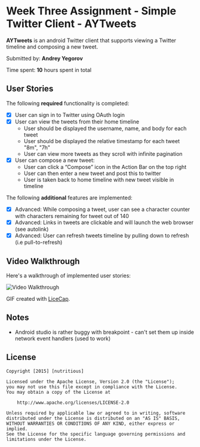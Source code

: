 # Week Three Assignment - Simple Twitter Client - **AYTweets**

**AYTweets** is an android Twitter client  that supports viewing a Twitter timeline and composing a new tweet.

Submitted by: **Andrey Yegorov**

Time spent: **10** hours spent in total

## User Stories

The following **required** functionality is completed:

* [X] User can sign in to Twitter using OAuth login
* [X] User can view the tweets from their home timeline
  - User should be displayed the username, name, and body for each tweet
  - User should be displayed the relative timestamp for each tweet "8m", "7h"
  - User can view more tweets as they scroll with infinite pagination
* [X] User can compose a new tweet:
  - User can click a “Compose” icon in the Action Bar on the top right
  - User can then enter a new tweet and post this to twitter
  - User is taken back to home timeline with new tweet visible in timeline

The following **additional** features are implemented:

* [X] Advanced: While composing a tweet, user can see a character counter with characters remaining for tweet out of 140
* [X] Advanced: Links in tweets are clickable and will launch the web browser (see autolink)
* [X] Advanced: User can refresh tweets timeline by pulling down to refresh (i.e pull-to-refresh)

## Video Walkthrough 

Here's a walkthrough of implemented user stories:

![Video Walkthrough](demo//AndroidGoogleImageSearchDemo.gif)

GIF created with [LiceCap](http://www.cockos.com/licecap/).

## Notes

- Android studio is rather buggy with breakpoint - can't set them up inside network event handlers (used to work)

## License

    Copyright [2015] [nutritious]

    Licensed under the Apache License, Version 2.0 (the "License");
    you may not use this file except in compliance with the License.
    You may obtain a copy of the License at

        http://www.apache.org/licenses/LICENSE-2.0

    Unless required by applicable law or agreed to in writing, software
    distributed under the License is distributed on an "AS IS" BASIS,
    WITHOUT WARRANTIES OR CONDITIONS OF ANY KIND, either express or implied.
    See the License for the specific language governing permissions and
    limitations under the License.
